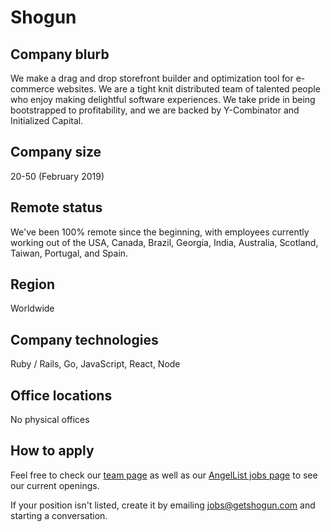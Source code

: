 # Shogun

## Company blurb

We make a drag and drop storefront builder and optimization tool for e-commerce websites. We are a tight knit distributed team of talented people who enjoy making delightful software experiences. We take pride in being bootstrapped to profitability, and we are backed by Y-Combinator and Initialized Capital.

## Company size

20-50 (February 2019)

## Remote status

We've been 100% remote since the beginning, with employees currently working out of the USA, Canada, Brazil, Georgia, India, Australia, Scotland, Taiwan, Portugal, and Spain.

## Region

Worldwide

## Company technologies

Ruby / Rails, Go, JavaScript, React, Node

## Office locations

No physical offices

## How to apply

Feel free to check our [team page](https://getshogun.com/team) as well as our [AngelList jobs page](https://angel.co/shogun/jobs) to see our current openings.

If your position isn't listed, create it by emailing [jobs@getshogun.com](mailto:jobs@getshogun.com) and starting a conversation.